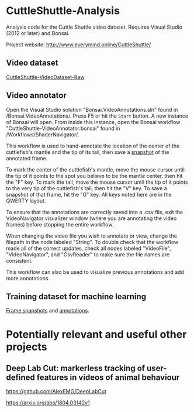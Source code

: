 # CuttleShuttle-Analysis
Analysis code for the Cuttle Shuttle video dataset. Requires Visual Studio (2012 or later) and Bonsai. 

Project website: http://www.everymind.online/CuttleShuttle/

## Video dataset 
[CuttleShuttle-VideoDataset-Raw](https://www.dropbox.com/sh/ep5j63nyx1by4tf/AAAJPIddR6b8YR787KuizMQya?dl=0)

## Video annotator
Open the Visual Studio solution "Bonsai.VideoAnnotations.sln" found in /Bonsai.VideoAnnotations/. Press F5 or hit the `Start` button. 
A new instance of Bonsai will open. From inside this instance, open the Bonsai workflow "CuttleShuttle-VideoAnnotator.bonsai" found in /Workflows/ShaderNavigator/. 

This workflow is used to hand-annotate the location of the center of the cuttlefish's mantle and the tip of its tail, then save a [snapshot](https://www.dropbox.com/sh/hlrvut5y4v0wqau/AABfFOVhv5kH2ZYa_FIozr-Pa?dl=0) of the annotated frame. 

To mark the center of the cuttlefish's mantle, move the mouse cursor until the tip of it points to the spot you believe to be the mantle center, then hit the "F" key. To mark the tail, move the mouse cursor until the tip of it points to the very tip of the cuttlefish's tail, then hit the "V" key. To save a snapshot of that frame, hit the "G" key. All keys noted here are in the QWERTY layout. 

To ensure that the annotations are correctly saved into a .csv file, exit the VideoNavigator visualizer window (where you are annotating the video frames) before stopping the entire workflow. 

When changing the video file you wish to annotate or view, change the filepath in the node labeled "String". To double check that the workflow made all of the correct updates, check all nodes labeled "VideoFile", "VideoNavigator", and "CsvReader" to make sure the file names are consistent. 

This workflow can also be used to visualize previous annotations and add more annotations. 

## Training dataset for machine learning
[Frame snapshots](https://www.dropbox.com/sh/hlrvut5y4v0wqau/AABfFOVhv5kH2ZYa_FIozr-Pa?dl=0) and [annotations](https://github.com/everymind/CuttleShuttle-Analysis/tree/master/Workflows/ShaderNavigator/annotations).
 
# Potentially relevant and useful other projects 

## Deep Lab Cut: markerless tracking of user-defined features in videos of animal behaviour

https://github.com/AlexEMG/DeepLabCut

https://arxiv.org/abs/1804.03142v1




